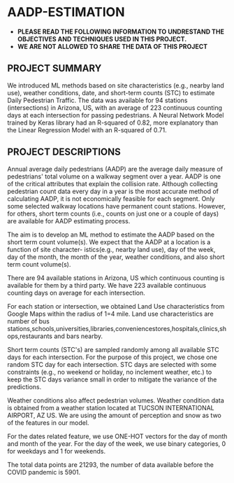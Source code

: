 # AADP-ESTIMATION

* **PLEASE READ THE FOLLOWING INFORMATION TO UNDRESTAND THE OBJECTIVES AND TECHNIQUES USED IN THIS PROJECT.**
* **WE ARE NOT ALLOWED TO SHARE THE DATA OF THIS PROJECT**

## PROJECT SUMMARY
We introduced ML methods based on site characteristics (e.g., nearby land use), weather conditions, date, and short-term counts (STC) to estimate Daily Pedestrian Traffic. The data was available for 94 stations (intersections) in Arizona, US, with an average of 223 continuous counting days at each intersection for passing pedestrians. A Neural Network Model trained by Keras library had an R-squared of 0.82, more explanatory than the Linear Regression Model with an R-squared of 0.71.

## PROJECT DESCRIPTIONS
Annual average daily pedestrians (AADP) are the average daily measure of pedestrians'
total volume on a walkway segment over a year. AADP is one of the critical attributes that
explain the collision rate. Although collecting pedestrian count data every day in a year
is the most accurate method of calculating AADP, it is not economically feasible for each
segment. Only some selected walkway locations have permanent count stations. However,
for others, short term counts (i.e., counts on just one or a couple of days) are available for
AADP estimating process.

The aim is to develop an ML method to estimate the AADP based on the short term
count volume(s). We expect that the AADP at a location is a function of site character-
istics(e.g., nearby land use), day of the week, day of the month, the month of the year,
weather conditions, and also short term count volume(s).

There are 94 available stations in Arizona, US which continuous counting is available
for them by a third party. We have 223 available continuous counting days on average for
each intersection.

For each station or intersection, we obtained Land Use characteristics from Google Maps
within the radius of 1=4 mile.
Land use characteristics are number of bus stations,schools,universities,libraries,conveniencestores,hospitals,clinics,shops,restaurants and bars nearby.

Short term counts (STC's) are sampled randomly among all available STC days for
each intersection. For the purpose of this project, we chose one random STC day for each
intersection. STC days are selected with some constraints (e.g., no weekend or holiday,
no inclement weather, etc.) to keep the STC days variance small in order to mitigate the
variance of the predictions.

Weather conditions also affect pedestrian volumes. Weather condition data is obtained
from a weather station located at TUCSON INTERNATIONAL AIRPORT, AZ US. We
are using the amount of perception and snow as two of the features in our model.

For the dates related feature, we use ONE-HOT vectors for the day of month and month
of the year. For the day of the week, we use binary categories, 0 for weekdays and 1 for
weekends.

The total data points are 21293, the number of data available before the COVID pandemic is 5901.


